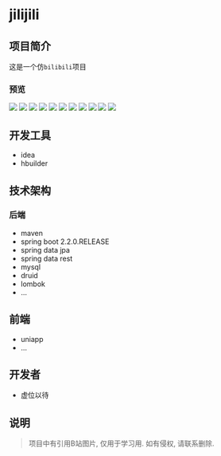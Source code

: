 # jilijili

## 项目简介

这是一个仿`bilibili`项目

### 预览

![](doc/img/index.jpg)
![](./doc/img/video.jpg)
![](./doc/img/menu.jpg)
![](./doc/img/center.jpg)
![](./doc/img/set.jpg)
![](./doc/img/search.jpg)
![](./doc/img/comment.jpg)
![](./doc/img/category.jpg)
![](./doc/img/login.jpg)
![](./doc/img/reg.jpg)
![](./doc/img/forget.jpg)


## 开发工具
- idea
- hbuilder

## 技术架构

### 后端
- maven
- spring boot 2.2.0.RELEASE
- spring data jpa
- spring data rest
- mysql
- druid
- lombok
- ...

## 前端
- uniapp
- ...

## 开发者

- 虚位以待

## 说明

> 项目中有引用B站图片, 仅用于学习用. 如有侵权, 请联系删除.
